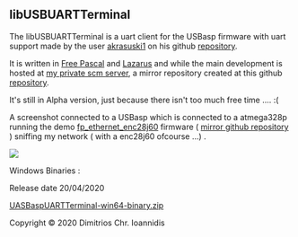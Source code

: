 ## libUSBUARTTerminal

  The libUSBUARTTerminal is a uart client for the USBasp firmware with uart support made by the user [akrasuski1](https://github.com/akrasuski1) on his github [repository](https://github.com/akrasuski1/usbasp-uart).
  
  It is written in [Free Pascal](https://www.freepascal.org/) and [Lazarus](https://www.lazarus-ide.org/) and while the main development is hosted at [my private scm server](https://scm.nephelae.eu/Nephelae/libUSBUARTTerminal/wiki), a mirror repository created at this github [repository](https://github.com/dioannidis/libUSBUARTTerminal).
  
  It's still in Alpha version, just because there isn't too much free time .... :(
  
  A screenshot connected to a USBasp which is connected to a atmega328p running the demo [fp_ethernet_enc28j60](https://scm.nephelae.eu/Nephelae/fp_ethernet_enc28j60/wiki) firmware ( [mirror github repository](https://github.com/dioannidis/fp_ethernet_enc28j60) ) sniffing my network ( with a enc28j60 ofcourse ...) .  
  
  ![](https://scm.nephelae.eu/attachments/813ddd7d-c0e2-4eb0-b509-7ab901aca2ba)
  
  
  Windows Binaries :
  
  Release date 20/04/2020
  
  [UASBaspUARTTerminal-win64-binary.zip](https://scm.nephelae.eu/attachments/5e84f8f9-85ea-4572-a383-f4ad510a0daa)
  
  
  Copyright © 2020 Dimitrios Chr. Ioannidis
